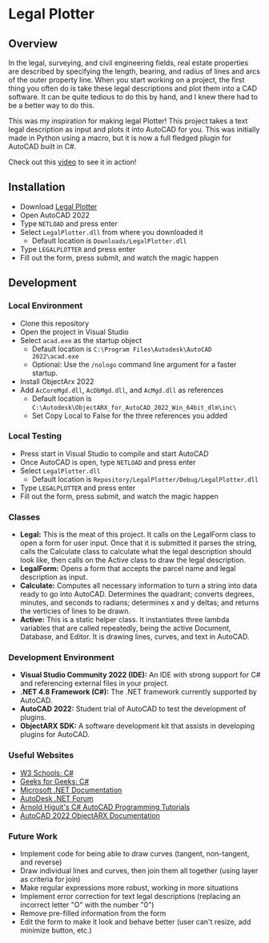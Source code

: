 # Legal Plotter

## Overview

In the legal, surveying, and civil engineering fields, real estate properties are described by specifying the length, bearing, and radius of lines and arcs of the outer property line. When you start working on a project, the first thing you often do is take these legal descriptions and plot them into a CAD software. It can be quite tedious to do this by hand, and I knew there had to be a better way to do this.

This was my inspiration for making legal Plotter! This project takes a text legal description as input and plots it into AutoCAD for you. This was initially made in Python using a macro, but it is now a full fledged plugin for AutoCAD built in C#.

Check out this [video](https://youtu.be/-bcxn0hQiHg) to see it in action!

## Installation

* Download [Legal Plotter](https://github.com/rilstrats/legal-plotter/releases/download/plugin/LegalPlotter.dll)
  <!-- * Alternatively, run this command in Powershell `wget -O Downloads/LegalPlotter.dll https://github.com/rilstrats/legal-plotter/releases/download/plugin/LegalPlotter.dll` -->
* Open AutoCAD 2022
* Type `NETLOAD` and press enter
* Select `LegalPlotter.dll` from where you downloaded it
  * Default location is `Downloads/LegalPlotter.dll`
* Type `LEGALPLOTTER` and press enter
* Fill out the form, press submit, and watch the magic happen

## Development

### Local Environment

* Clone this repository
* Open the project in Visual Studio
* Select `acad.exe` as the startup object
  * Default location is `C:\Program Files\Autodesk\AutoCAD 2022\acad.exe`
  * Optional: Use the `/nologo` command line argument for a faster startup. 
* Install ObjectArx 2022
* Add `AcCoreMgd.dll`, `AcDbMgd.dll`, and `AcMgd.dll` as references
  * Default location is `C:\Autodesk\ObjectARX_for_AutoCAD_2022_Win_64bit_dlm\inc\`
  * Set Copy Local to False for the three references you added

### Local Testing

* Press start in Visual Studio to compile and start AutoCAD
* Once AutoCAD is open, type `NETLOAD` and press enter
* Select `LegalPlotter.dll`
  * Default location is `Repository/LegalPlotter/Debug/LegalPlotter.dll`
* Type `LEGALPLOTTER` and press enter
* Fill out the form, press submit, and watch the magic happen

### Classes

* __Legal:__ This is the meat of this project. It calls on the LegalForm class to open a form for user input. Once that it is submitted it parses the string, calls the Calculate class to calculate what the legal description should look like, then calls on the Active class to draw the legal description.
* __LegalForm:__ Opens a form that accepts the parcel name and legal description as input.
* __Calculate:__ Computes all necessary information to turn a string into data ready to go into AutoCAD. Determines the quadrant; converts degrees, minutes, and seconds to radians; determines x and y deltas; and returns the verticies of lines to be drawn.
* __Active:__ This is a static helper class. It instantiates three lambda variables that are called repeatedly, being the active Document, Database, and Editor. It is drawing lines, curves, and text in AutoCAD.

### Development Environment

* __Visual Studio Community 2022 (IDE):__ An IDE with strong support for C# and referencing external files in your project.
* __.NET 4.8 Framework (C#):__ The .NET framework currently supported by AutoCAD.
* __AutoCAD 2022:__ Student trial of AutoCAD to test the development of plugins.
* __ObjectARX SDK:__ A software development kit that assists in developing plugins for AutoCAD.

### Useful Websites

* [W3 Schools: C#](https://www.w3schools.com/cs/index.php)
* [Geeks for Geeks: C#](https://www.geeksforgeeks.org/csharp-programming-language/)
* [Microsoft .NET Documentation](https://docs.microsoft.com/en-us/dotnet/)
* [AutoDesk .NET Forum](https://forums.autodesk.com/t5/net/bd-p/152)
* [Arnold Higuit's C# AutoCAD Programming Tutorials](https://www.youtube.com/c/ArnoldHiguit)
* [AutoCAD 2022 ObjectARX Documentation](https://help.autodesk.com/view/OARX/2022/ENU/)

### Future Work

* Implement code for being able to draw curves (tangent, non-tangent, and reverse)
* Draw individual lines and curves, then join them all together (using layer as criteria for join)
* Make regular expressions more robust, working in more situations
* Implement error correction for text legal descriptions (replacing an incorrect letter "O" with the number "0")
* Remove pre-filled information from the form
* Edit the form to make it look and behave better (user can't resize, add minimize button, etc.)

